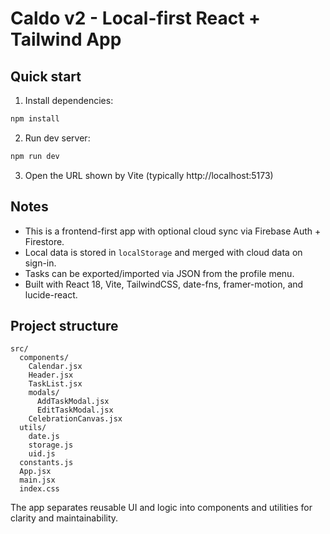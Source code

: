 # Caldo v2 - Local-first React + Tailwind App

## Quick start

1. Install dependencies:
```bash
npm install
```

2. Run dev server:
```bash
npm run dev
```

3. Open the URL shown by Vite (typically http://localhost:5173)

## Notes
- This is a frontend-first app with optional cloud sync via Firebase Auth + Firestore.
- Local data is stored in `localStorage` and merged with cloud data on sign-in.
- Tasks can be exported/imported via JSON from the profile menu.
- Built with React 18, Vite, TailwindCSS, date-fns, framer-motion, and lucide-react.

## Project structure

```
src/
  components/
    Calendar.jsx
    Header.jsx
    TaskList.jsx
    modals/
      AddTaskModal.jsx
      EditTaskModal.jsx
    CelebrationCanvas.jsx
  utils/
    date.js
    storage.js
    uid.js
  constants.js
  App.jsx
  main.jsx
  index.css
```

The app separates reusable UI and logic into components and utilities for clarity and maintainability.
